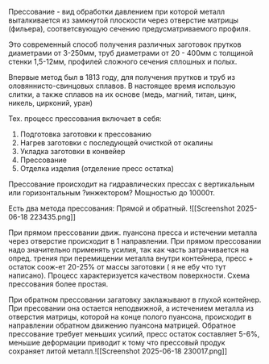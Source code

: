 Прессование - вид обработки давлением при которой металл выталкивается из замкнутой плоскости через отверстие матрицы (фильера), соответсвующую сечению предусматриваемого профиля.

Это современный способ получения различных заготовок прутков диаметрами от 3-250мм, труб диаметрами от 20 - 400мм с толщиной стенки 1,5-12мм, профилей сложного сечения сплошных и полых.

Впервые метод был в 1813 году, для получения прутков и труб из оловяннисто-свинцовых сплавов. В настоящее время использую слитки, а также сплавов на их основе (медь, магний, титан, цинк, никель, цирконий, уран)

Тех. процесс прессования включает в себя:
1) Подготовка заготовки к прессованию
2) Нагрев заготовки с последующей очисткой от окалины
3) Укладка заготовки в конвейер
4) Прессование
5) Отделка изделия (отделение пресс остатка)

Прессование происходит на гидравлических прессах с вертикальным или горизонтальным ?инжектором? Мощностью до 10000т.


Есть два метода прессования:
Прямой и обратный.
![[Screenshot 2025-06-18 223435.png]]

При прямом прессовании движ. пуансона пресса и истечении металла через отверстие происходит в 1 направлении. При прямом прессовании надо значительно применять усилия, так как часть затрачивается на опред. трения при перемищении металла внутри контейнера, пресс + остаток соож-ет 20-25% от массы заготовки ( я не ебу что тут написано). Процесс характеризуется качеством поверхности. Схема прессования более простая.

При обратном прессовании загатовку заклажывают в глухой контейнер. При пресовании она остается неподвижной, а истечением металла из отверстия матрицы, которой на конце полого пуансона, происходит в направлении обратном движению пуансона матрицей. Обратное прессование требует меньших усилий, пресс остаток составляет 5-6%, меньшие деформации приводит к тому что прессовый продук сохраняет литой металл.![[Screenshot 2025-06-18 230017.png]]